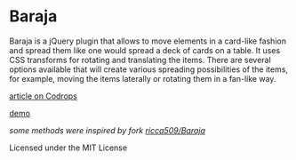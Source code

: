 
Baraja
=========

Baraja is a jQuery plugin that allows to move elements in a card-like fashion and spread them like one would spread a deck of cards on a table. It uses CSS transforms for rotating and translating the items. There are several options available that will create various spreading possibilities of the items, for example, moving the items laterally or rotating them in a fan-like way.

[article on Codrops](http://tympanus.net/codrops/?p=12050)

[demo](http://tympanus.net/Development/Baraja/)

*some methods were inspired by fork [ricca509/Baraja](https://github.com/ricca509/Baraja)*

Licensed under the MIT License